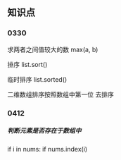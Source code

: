 ## 知识点

### 0330
求两者之间值较大的数 max(a, b)

排序 list.sort()

临时排序 list.sorted()

二维数组排序按照数组中第一位 去排序

### 0412
##### 判断元素是否存在于数组中
if i in nums:
if nums.index(i)
